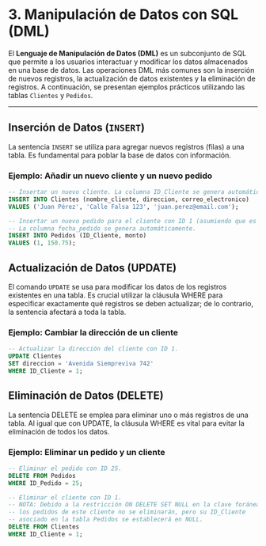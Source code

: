 # 3. Manipulación de Datos con SQL (DML)

El **Lenguaje de Manipulación de Datos (DML)** es un subconjunto de SQL que permite a los usuarios interactuar y modificar los datos almacenados en una base de datos. Las operaciones DML más comunes son la inserción de nuevos registros, la actualización de datos existentes y la eliminación de registros. A continuación, se presentan ejemplos prácticos utilizando las tablas `Clientes` y `Pedidos`.

---

## Inserción de Datos (`INSERT`)

La sentencia `INSERT` se utiliza para agregar nuevos registros (filas) a una tabla. Es fundamental para poblar la base de datos con información.

### Ejemplo: Añadir un nuevo cliente y un nuevo pedido

```sql
-- Insertar un nuevo cliente. La columna ID_Cliente se genera automáticamente.
INSERT INTO Clientes (nombre_cliente, direccion, correo_electronico) 
VALUES ('Juan Pérez', 'Calle Falsa 123', 'juan.perez@email.com');

-- Insertar un nuevo pedido para el cliente con ID 1 (asumiendo que es el ID que se generó).
-- La columna fecha_pedido se genera automáticamente.
INSERT INTO Pedidos (ID_Cliente, monto)
VALUES (1, 150.75);
```

## Actualización de Datos (UPDATE)

El comando `UPDATE` se usa para modificar los datos de los registros existentes en una tabla. Es crucial utilizar la cláusula WHERE para especificar exactamente qué registros se deben actualizar; de lo contrario, la sentencia afectará a toda la tabla.

### Ejemplo: Cambiar la dirección de un cliente

```sql
-- Actualizar la dirección del cliente con ID 1.
UPDATE Clientes 
SET direccion = 'Avenida Siempreviva 742'
WHERE ID_Cliente = 1;
```

## Eliminación de Datos (DELETE)

La sentencia DELETE se emplea para eliminar uno o más registros de una tabla. Al igual que con UPDATE, la cláusula WHERE es vital para evitar la eliminación de todos los datos.

### Ejemplo: Eliminar un pedido y un cliente

```sql
-- Eliminar el pedido con ID 25.
DELETE FROM Pedidos
WHERE ID_Pedido = 25;

-- Eliminar el cliente con ID 1.
-- NOTA: Debido a la restricción ON DELETE SET NULL en la clave foránea,
-- los pedidos de este cliente no se eliminarán, pero su ID_Cliente 
-- asociado en la tabla Pedidos se establecerá en NULL.
DELETE FROM Clientes
WHERE ID_Cliente = 1;
```